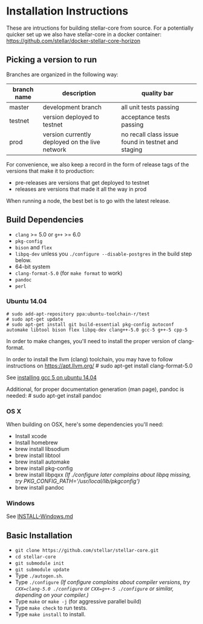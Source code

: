 Installation Instructions
==================
These are intructions for building stellar-core from source. For a potentially quicker set up we also have stellar-core in a docker container: https://github.com/stellar/docker-stellar-core-horizon

## Picking a version to run

Branches are organized in the following way:

| branch name | description | quality bar |
| ----------- | ----------- | ----------- |
| master      | development branch | all unit tests passing |
| testnet     | version deployed to testnet | acceptance tests passing |
| prod        | version currently deployed on the live network | no recall class issue found in testnet and staging |

For convenience, we also keep a record in the form of release tags of the
 versions that make it to production:
 * pre-releases are versions that get deployed to testnet
 * releases are versions that made it all the way in prod

When running a node, the best bet is to go with the latest release.

## Build Dependencies

- `clang` >= 5.0 or `g++` >= 6.0
- `pkg-config`
- `bison` and `flex`
- `libpq-dev` unless you `./configure --disable-postgres` in the build step below.
- 64-bit system
- `clang-format-5.0` (for `make format` to work)
- `pandoc`
- `perl`

### Ubuntu 14.04

    # sudo add-apt-repository ppa:ubuntu-toolchain-r/test
    # sudo apt-get update
    # sudo apt-get install git build-essential pkg-config autoconf automake libtool bison flex libpq-dev clang++-5.0 gcc-5 g++-5 cpp-5

In order to make changes, you'll need to install the proper version of clang-format.

In order to install the llvm (clang) toolchain, you may have to follow instructions on https://apt.llvm.org/
    # sudo apt-get install clang-format-5.0

See [installing gcc 5 on ubuntu 14.04](https://askubuntu.com/questions/618474/how-to-install-the-latest-gcurrently-5-1-in-ubuntucurrently-14-04)

Additional, for proper documentation generation (man page), pandoc is needed:
    # sudo apt-get install pandoc

### OS X
When building on OSX, here's some dependencies you'll need:
- Install xcode
- Install homebrew
- brew install libsodium
- brew install libtool
- brew install automake
- brew install pkg-config
- brew install libpqxx *(If ./configure later complains about libpq missing, try PKG_CONFIG_PATH='/usr/local/lib/pkgconfig')*
- brew install pandoc

### Windows
See [INSTALL-Windows.md](INSTALL-Windows.md)

## Basic Installation

- `git clone https://github.com/stellar/stellar-core.git`
- `cd stellar-core`
- `git submodule init`
- `git submodule update`
- Type `./autogen.sh`.
- Type `./configure`   *(If configure complains about compiler versions, try `CXX=clang-5.0 ./configure` or `CXX=g++-5 ./configure` or similar, depending on your compiler.)*
- Type `make` or `make -j` (for aggressive parallel build)
- Type `make check` to run tests.
- Type `make install` to install.
